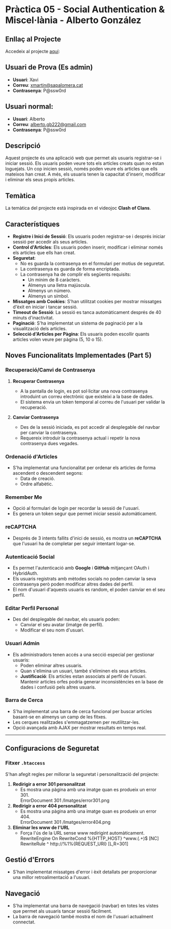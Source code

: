 # Pràctica 05 - Social Authentication & Miscel·lània - Alberto González

## Enllaç al Projecte

Accedeix al projecte [aquí](https://agonzalez.cat/Practica05/):

## Usuari de Prova (Es admin)
- **Usuari**: Xavi
- **Correu**: xmartin@sapalomera.cat
- **Contrasenya**: P@ssw0rd

## Usuari normal:
- **Usuari**: Alberto
- **Correu**: alberto.gb222@gmail.com
- **Contrasenya**: P@ssw0rd

## Descripció
Aquest projecte és una aplicació web que permet als usuaris registrar-se i iniciar sessió. Els usuaris poden veure tots els articles creats quan no estan loguejats. Un cop inicien sessió, només poden veure els articles que ells mateixos han creat. A més, els usuaris tenen la capacitat d'inserir, modificar i eliminar els seus propis articles.

## Temàtica
La temàtica del projecte està inspirada en el videojoc **Clash of Clans**.

## Característiques

- **Registre i Inici de Sessió**: Els usuaris poden registrar-se i després iniciar sessió per accedir als seus articles.
- **Control d'Articles**: Els usuaris poden inserir, modificar i eliminar només els articles que ells han creat.
- **Seguretat**:
  - No es guarda la contrasenya en el formulari per motius de seguretat.
  - La contrasenya es guarda de forma encriptada.
  - La contrasenya ha de complir els següents requisits:
    - Un mínim de 8 caràcters.
    - Almenys una lletra majúscula.
    - Almenys un número.
    - Almenys un símbol.
- **Missatges amb Cookies**: S'han utilitzat cookies per mostrar missatges d'èxit en iniciar i tancar sessió.
- **Timeout de Sessió**: La sessió es tanca automàticament després de 40 minuts d'inactivitat.
- **Paginació**: S'ha implementat un sistema de paginació per a la visualització dels articles.
- **Selecció d'Articles per Pàgina**: Els usuaris poden escollir quants articles volen veure per pàgina (5, 10 o 15).

## Noves Funcionalitats Implementades (Part 5)

### **Recuperació/Canvi de Contrasenya**
1. **Recuperar Contrasenya**  
   - A la pantalla de login, es pot sol·licitar una nova contrasenya introduint un correu electrònic que existeixi a la base de dades.  
   - El sistema envia un token temporal al correu de l'usuari per validar la recuperació.  

2. **Canviar Contrasenya**  
   - Des de la sessió iniciada, es pot accedir al desplegable del navbar per canviar la contrasenya.  
   - Requereix introduir la contrasenya actual i repetir la nova contrasenya dues vegades.  

### **Ordenació d'Articles**
- S'ha implementat una funcionalitat per ordenar els articles de forma ascendent o descendent segons:
  - Data de creació.  
  - Ordre alfabètic.  

### **Remember Me**
- Opció al formulari de login per recordar la sessió de l'usuari.  
- Es genera un token segur que permet iniciar sessió automàticament.  

### **reCAPTCHA**
- Després de 3 intents fallits d'inici de sessió, es mostra un **reCAPTCHA** que l'usuari ha de completar per seguir intentant logar-se.  

### **Autenticació Social**
- Es permet l'autenticació amb **Google** i **GitHub** mitjançant OAuth i HybridAuth.    
- Els usuaris registrats amb mètodes socials no poden canviar la seva contrasenya però poden modificar altres dades del perfil.
- El nom d'usuari d'aquests usuaris es random, el poden canviar en el seu perfil.  

### **Editar Perfil Personal**
- Des del desplegable del navbar, els usuaris poden:  
  - Canviar el seu avatar (imatge de perfil).  
  - Modificar el seu nom d'usuari.  

### **Usuari Admin**
- Els administradors tenen accés a una secció especial per gestionar usuaris:  
  - Poden eliminar altres usuaris.  
  - Quan s'elimina un usuari, també s'eliminen els seus articles.  
  - **Justificació**: Els articles estan associats al perfil de l'usuari. Mantenir articles orfes podria generar inconsistències en la base de dades i confusió pels altres usuaris.  

### **Barra de Cerca**
- S'ha implementat una barra de cerca funcional per buscar articles basant-se en almenys un camp de les fitxes.  
- Les cerques realitzades s'emmagatzemen per reutilitzar-les.  
- Opció avançada amb AJAX per mostrar resultats en temps real.  

---

## Configuracions de Seguretat
### **Fitxer `.htaccess`**
S'han afegit regles per millorar la seguretat i personalització del projecte:

1. **Redirigir a error 301 personalitzat**  
   - Es mostra una pàgina amb una imatge quan es produeix un error 301.  
   ErrorDocument 301 /Imatges/error301.png
2. **Redirigir a error 404 personalitzat**  
   - Es mostra una pàgina amb una imatge quan es produeix un error 404.  
   ErrorDocument 301 /Imatges/error404.png
3. **Eliminar les www de l'URL**  
   - Força l'ús de la URL sense www redirigint automàticament. 
   RewriteEngine On
   RewriteCond %{HTTP_HOST} ^www\.(.+)$ [NC]
   RewriteRule ^ http://%1%{REQUEST_URI} [L,R=301]

## Gestió d'Errors
- S'han implementat missatges d'error i èxit detallats per proporcionar una millor retroalimentació a l'usuari.

## Navegació
- S'ha implementat una barra de navegació (navbar) en totes les vistes que permet als usuaris tancar sessió fàcilment.
- La barra de navegació també mostra el nom de l'usuari actualment connectat.


